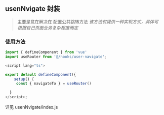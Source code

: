 ## usenNvigate 封装

> 主要是意在解决在 配置公共跳转方法
> _该方法仅提供一种实现方式，具体可根据自己页面业务复杂程度而定_

### 使用方法

```js
import { defineComponent } from 'vue'
import useRouter from '@/hooks/user-navigate';

<script lang="ts">

export default defineComponent({
    setup() {
     const { navigateTo } = useRouter()

  }
</script>;
```

详见 usenNvigate/index.js
